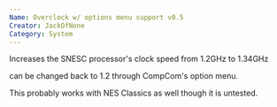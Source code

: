 ```yaml
---
Name: Overclock w/ options menu support v0.5
Creator: JackOfNone
Category: System
---
```


Increases the SNESC processor's clock speed from 1.2GHz to 1.34GHz 

can be changed back to 1.2 through CompCom's option menu.

This probably works with NES Classics as well though it is untested.
